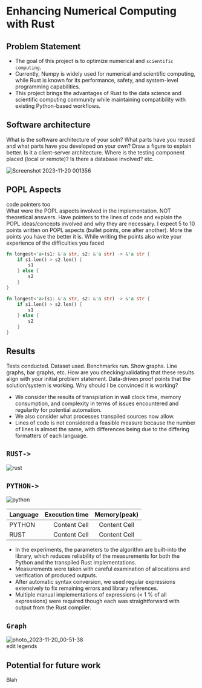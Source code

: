 # Enhancing Numerical Computing with Rust

## Problem Statement
* The goal of this project is to optimize numerical and `scientific computing`.  
* Currently, Numpy is widely used for numerical and scientific computing, while Rust is known for its performance, safety, and system-level programming capabilities.   
* This project brings the advantages of Rust to the data science and scientific computing community while maintaining compatibility with existing Python-based workflows.

## Software architecture
 What is the software architecture of your soln? What parts have you reused and what parts have you developed on your own? Draw a figure to explain better. Is it a client-server architecture. Where is the testing component placed (local or remote)? Is there a database involved? etc.   

 ![Screenshot 2023-11-20 001356](https://github.com/Shlokkzz/POPL-MileStone2/assets/101893296/23b30a15-582b-4378-a0f3-779de97cfff1)



## POPL Aspects
code pointers too  
What were the POPL aspects involved in the implementation. NOT theoretical answers. Have pointers to the lines of code and explain the POPL ideas/concepts involved and why they are necessary. I expect 5 to 10 points written on POPL aspects (bullet points, one after another). More the points you have the better it is. While writing the points also write your experience of the difficulties you faced  

```RUST
fn longest<'a>(s1: &'a str, s2: &'a str) -> &'a str {
    if s1.len() > s2.len() {
        s1
    } else {
        s2
    }
}
```
```RUST
fn longest<'a>(s1: &'a str, s2: &'a str) -> &'a str {
    if s1.len() > s2.len() {
        s1
    } else {
        s2
    }
}
```
## Results
Tests conducted. Dataset used. Benchmarks run. Show graphs. Line graphs, bar graphs, etc. How are you checking/validating that these results align with your initial problem statement. Data-driven proof points that the solution/system is working. Why should I be convinced it is working?    

* We consider the results of transpilation in wall clock time, memory consumption, and complexity in terms of issues encountered and regularity for potential automation.  
* We also consider what processes transpiled sources now allow.   
* Lines of code is not considered a feasible measure because the number of lines is almost the same, with differences being due to the differing formatters of each language.

## `RUST->`  
  ![rust](https://github.com/Shlokkzz/POPL-MileStone2/assets/101893296/ea5e63ce-bd51-4467-81e5-39c0a7c96611)

## `PYTHON->`  
![python](https://github.com/Shlokkzz/POPL-MileStone2/assets/101893296/4e3c5696-be7e-4d74-8fdc-fa174b636195)

Language | Execution time | Memory(peak)
| :--- | ---: | :---:
PYTHON        | Content Cell | Content Cell
RUST          | Content Cell | Content Cell



* In the experiments, the parameters to the algorithm are built-into the library, which reduces reliability of the measurements for both the Python and the transpiled Rust implementations.  
* Measurements were taken with careful examination of allocations and verification of produced outputs.  
* After automatic syntax conversion, we used regular expressions extensively to fix remaining errors and library references.  
* Multiple manual implementations of expressions (< 1 % of all expressions) were required though each was straightforward with output from the Rust compiler.  

## `Graph`
![photo_2023-11-20_00-51-38](https://github.com/Shlokkzz/POPL-MileStone2/assets/101893296/2bb3c037-a5dd-4a2b-8f74-4a1e61e15207)  
edit legends



## Potential for future work
Blah


